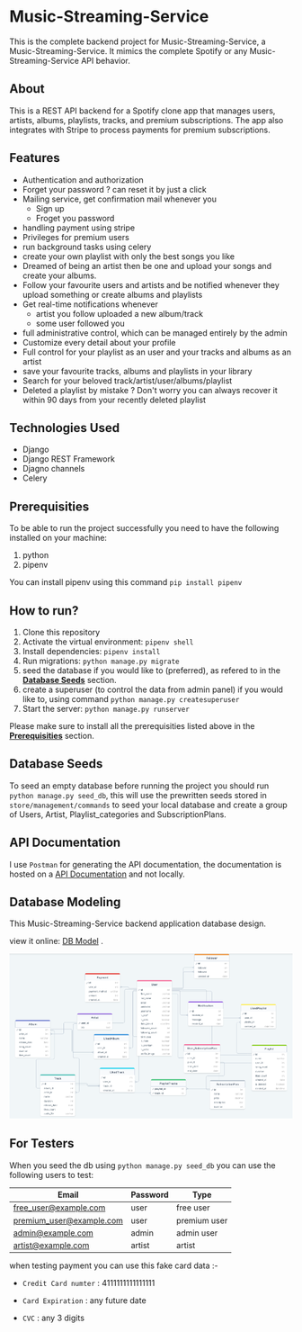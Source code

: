 # Music-Streaming-Service

This is the complete backend project for Music-Streaming-Service, a Music-Streaming-Service.
It mimics the complete Spotify or any Music-Streaming-Service API behavior.

## About

This is a REST API backend for a Spotify clone app that manages users, artists, albums, playlists, tracks, and premium subscriptions. The app also integrates with Stripe to process payments for premium subscriptions.

## Features

- Authentication and authorization
- Forget your password ? can reset it by just a click
- Mailing service, get confirmation mail whenever you
  - Sign up
  - Froget you password
- handling payment using stripe
- Privileges for premium users
- run background tasks using celery
- create your own playlist with only the best songs you like
- Dreamed of being an artist then be one and upload your songs and create your albums.
- Follow your favourite users and artists and be notified whenever they upload something or create albums and playlists
- Get real-time notifications whenever
  - artist you follow uploaded a new album/track
  - some user followed you
- full administrative control, which can be managed entirely by the admin
- Customize every detail about your profile
- Full control for your playlist as an user and your tracks and albums as an artist
- save your favourite tracks, albums and playlists in your library
- Search for your beloved track/artist/user/albums/playlist
- Deleted a playlist by mistake ? Don't worry you can always recover it within 90 days from your recently deleted playlist

## Technologies Used

- Django
- Django REST Framework
- Djagno channels
- Celery

## Prerequisities

To be able to run the project successfully you need to have the following installed on your machine:

1. python
2. pipenv

You can install pipenv using this command `pip install pipenv`

## How to run?

1. Clone this repository
2. Activate the virtual environment: `pipenv shell`
3. Install dependencies: `pipenv install`
4. Run migrations: `python manage.py migrate`
5. seed the database if you would like to (preferred), as refered to in the [**Database Seeds**](#database-seeds) section.
6. create a superuser (to control the data from admin panel) if you would like to, using command `python manage.py createsuperuser`
7. Start the server: `python manage.py runserver`

Please make sure to install all the prerequisities listed above in the [**Prerequisities**](#prerequisities) section.

## Database Seeds

To seed an empty database before running the project you should run `python manage.py seed_db`, this will use the prewritten seeds stored in \
`store/management/commands` to seed your local database and create a group of Users, Artist, Playlist_categories and SubscriptionPlans.

## API Documentation

I use `Postman` for generating the API documentation, the documentation is hosted on a [API Documentation](https://documenter.getpostman.com/view/24318609/2s93eSYuuP#885cd895-0cca-4836-8d4f-3d58f760a685) and not locally.

## Database Modeling

This Music-Streaming-Service backend application database design.

view it online: [DB Model](https://drawsql.app/teams/raslan-2/diagrams/music-streaming-service) .

![image](Github-images/database_modeling.png)

## For Testers

When you seed the db using `python manage.py seed_db` you can use the following users to test:

| Email                    | Password | Type         |
| ------------------------ | -------- | ------------ |
| free_user@example.com    | user     | free user    |
| premium_user@example.com | user     | premium user |
| admin@example.com        | admin    | admin user   |
| artist@example.com       | artist   | artist       |

<pr>
<pr>
when testing payment you can use this fake card data :-

- `Credit Card numter` : 4111111111111111

- `Card Expiration` : any future date

- `CVC` : any 3 digits
